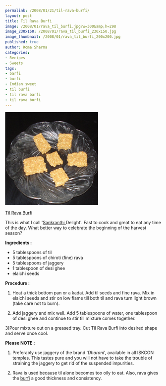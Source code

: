 ```yaml
--- 
permalink: /2008/01/21/til-rava-burfi/
layout: post
title: Til Rava Burfi
image: /2008/01/rava_til_burfi.jpg?w=300&amp;h=298
image_230x150: /2008/01/rava_til_burfi_230x150.jpg
image_thumbnail: /2008/01/rava_til_burfi_200x200.jpg
published: true
author: Roma Sharma
categories: 
- Recipes
- Sweets
tags:
- barfi
- burfi
- Indian sweet
- til burfi
- til rava barfi
- til rava burfi
---
```

<img class="alignnone" src="/2008/01/rava_til_burfi.jpg?w=300&amp;h=298" alt="" width="300" height="298" />

<a title="Til Rava Burfi" href="/2008/01/rava_til_burfi_1.jpg">Til Rava Burfi</a>

This is what I call '<a href="http://en.wikipedia.org/wiki/Sankranthi">Sankranthi </a>Delight'. Fast to cook and great to eat any time of the day. What better way to celebrate the beginning of the harvest season?
<strong> </strong>

<strong>Ingredients :</strong>
<ul>
	<li>5 tablespoons of til</li>
	<li>5 tablespoons of chiroti (fine) rava</li>
	<li>5 tablespoons of jaggery</li>
	<li>1 tablespoon of desi ghee</li>
	<li>elaichi seeds</li>
</ul>
<strong>Procedure : </strong>

1) Heat a thick bottom pan or a kadai. Add til seeds and fine rava. Mix in elaichi seeds and stir on low flame till both til and rava turn light brown (take care not to burn).

2) Add jaggery and mix well. Add 5 tablespoons of water, one tablespoon of desi ghee and continue to stir till mixture comes together.

3)Pour mixture out on a greased tray. Cut Til Rava Burfi into desired shape and serve once cool.

<strong>Please NOTE :</strong>

1) Preferably use jaggery of the brand '<em>Dharani</em>', available in all ISKCON temples. This tastes pure and you will not have to take the trouble of straining the jaggery to get rid of the suspended impurities.

2) Rava is used because til alone becomes too oily to eat. Also, rava gives the <a href="http://en.wikipedia.org/wiki/Burfi">burfi</a> a good thickness and consistency.
